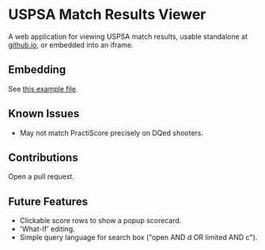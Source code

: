 # USPSA Match Results Viewer

A web application for viewing USPSA match results, usable standalone at
[github.io](https://jslater89.github.io/uspsa-result-viewer), or embedded
into an iframe.

## Embedding

See [this example file](https://github.com/jslater89/uspsa-result-viewer/blob/master/embedded-index.html).

## Known Issues

* May not match PractiScore precisely on DQed shooters.

## Contributions

Open a pull request.

## Future Features

* Clickable score rows to show a popup scorecard.
* 'What-If' editing.
* Simple query language for search box ("open AND d OR limited AND c").
